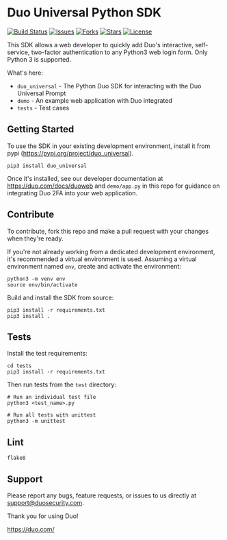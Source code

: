 # Duo Universal Python SDK

[![Build Status](https://github.com/duosecurity/duo_universal_python/workflows/Python%20CI/badge.svg)](https://github.com/duosecurity/duo_universal_python/actions)
[![Issues](https://img.shields.io/github/issues/duosecurity/duo_universal_python)](https://github.com/duosecurity/duo_universal_python/issues)
[![Forks](https://img.shields.io/github/forks/duosecurity/duo_universal_python)](https://github.com/duosecurity/duo_universal_python/network/members)
[![Stars](https://img.shields.io/github/stars/duosecurity/duo_universal_python)](https://github.com/duosecurity/duo_universal_python/stargazers)
[![License](https://img.shields.io/badge/License-View%20License-orange)](https://github.com/duosecurity/duo_universal_python/blob/master/LICENSE)


This SDK allows a web developer to quickly add Duo's interactive, self-service, two-factor authentication to any Python3 web login form. Only Python 3 is supported.

What's here:
* `duo_universal` - The Python Duo SDK for interacting with the Duo Universal Prompt
* `demo` - An example web application with Duo integrated
* `tests` - Test cases

## Getting Started
To use the SDK in your existing development environment, install it from pypi (https://pypi.org/project/duo_universal).
```
pip3 install duo_universal
```
Once it's installed, see our developer documentation at https://duo.com/docs/duoweb and `demo/app.py` in this repo for guidance on integrating Duo 2FA into your web application.

## Contribute
To contribute, fork this repo and make a pull request with your changes when they're ready. 

If you're not already working from a dedicated development environment, it's recommended a virtual environment is used. Assuming a virtual environment named `env`, create and activate the environment:
```
python3 -m venv env
source env/bin/activate
```

Build and install the SDK from source:
```
pip3 install -r requirements.txt
pip3 install .
```

## Tests
Install the test requirements:
```
cd tests
pip3 install -r requirements.txt
```
Then run tests from the `test` directory:
```
# Run an individual test file
python3 <test_name>.py

# Run all tests with unittest
python3 -m unittest
```

## Lint
```
flake8
```

## Support

Please report any bugs, feature requests, or issues to us directly at support@duosecurity.com.

Thank you for using Duo!

https://duo.com/

